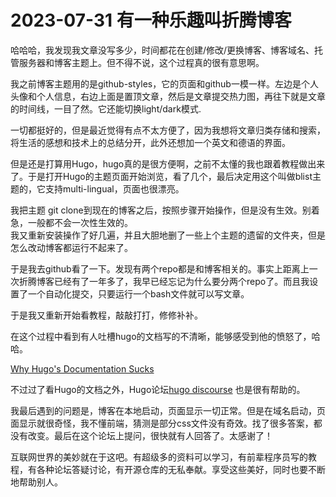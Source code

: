 # 2023-07-31 有一种乐趣叫折腾博客

哈哈哈，我发现我文章没写多少，时间都花在创建/修改/更换博客、博客域名、托管服务器和博客主题上。但不得不说，这个过程真的很有意思啊。

我之前博客主题用的是github-styles，它的页面和github一模一样。左边是个人头像和个人信息，右边上面是置顶文章，然后是文章提交热力图，再往下就是文章的时间线，一目了然。它还能切换light/dark模式.

一切都挺好的，但是最近觉得有点不太方便了，因为我想将文章归类存储和搜索，将生活的感想和技术上的总结分开，此外还想加一个英文和德语的界面。

但是还是打算用Hugo，hugo真的是很方便啊，之前不太懂的我也跟着教程做出来了。于是打开Hugo的主题页面开始浏览，看了几个，最后决定用这个叫做blist主题的，它支持multi-lingual，页面也很漂亮。

我把主题 git clone到现在的博客之后，按照步骤开始操作，但是没有生效。别着急，一般都不会一次性生效的。  
我又重新安装操作了好几遍，并且大胆地删了一些上个主题的遗留的文件夹，但是怎么改动博客都运行不起来了。

于是我去github看了一下。发现有两个repo都是和博客相关的。事实上距离上一次折腾博客已经有了一年多了，我早已经忘记为什么要分两个repo了。而且我设置了一个自动化提交，只要运行一个bash文件就可以写文章。

于是我又重新开始看教程，敲敲打打，修修补补。

在这个过程中看到有人吐槽hugo的文档写的不清晰，能够感受到他的愤怒了，哈哈。

[Why Hugo's Documentation Sucks](https://sagar.se/blog/hugo-documentation/)


不过过了看Hugo的文档之外，Hugo论坛[hugo discourse](https://discourse.gohugo.io/) 也是很有帮助的。

我最后遇到的问题是，博客在本地启动，页面显示一切正常。但是在域名启动，页面显示就很奇怪，我不懂前端，猜测是部分css文件没有奇效。找了很多答案，都没有改变。最后在这个论坛上提问，很快就有人回答了。太感谢了！

互联网世界的美妙就在于这吧。有超级多的资料可以学习，有前辈程序员写的教程，有各种论坛答疑讨论，有开源仓库的无私奉献。享受这些美好，同时也要不断地帮助别人。


